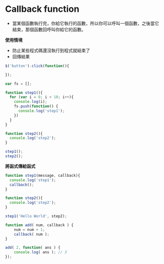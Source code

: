 # Callback function

* 當某個函數執行完，你給它執行的函數，所以你可以呼叫一個函數，之後當它結束，那個函數回呼叫你給它的函數。

**使用情境**

* 防止某些程式碼還沒執行到程式就結束了
* 回傳結果


```js
$('button').click(function(){

});
```

```js
var fs = [];

function step1(){
  for (var i = 0; i < 10; i++){
    console.log(i);
    fs.push(function() {
      console.log('step1');
    })
  }
}

function step2(){
  console.log('step2');
}

step1();
step2();
```

<!-- 只印出 step2 -->

**將函式傳給函式**

```js
function step1(message, callback){
  console.log('step1');
  callback();
}

function step2(){
  console.log('step2');
}

step1('Hello World', step2);
```

<!-- 印出 step1 跟 step2 -->

```js
function add( num, callback ) {
    num = num + 1;
    callback( num );
}

add( 2, function( ans ) {
    console.log( ans ); // 3
});
```

